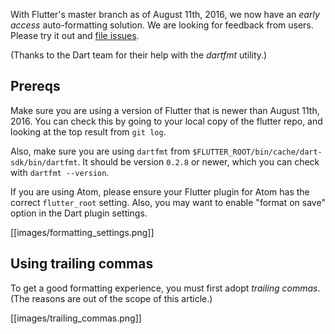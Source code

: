 With Flutter's master branch as of August 11th, 2016, we now have an _early access_ auto-formatting solution. We are looking for feedback from users. Please try it out and [file issues](https://github.com/flutter/flutter/issues/new).

(Thanks to the Dart team for their help with the _dartfmt_ utility.)

## Prereqs

Make sure you are using a version of Flutter that is newer than August 11th, 2016. You can check this by going to your local copy of the flutter repo, and looking at the top result from `git log`.

Also, make sure you are using `dartfmt` from `$FLUTTER_ROOT/bin/cache/dart-sdk/bin/dartfmt`. It should be version `0.2.8` or newer, which you can check with `dartfmt --version`.

If you are using Atom, please ensure your Flutter plugin for Atom has the correct `flutter_root` setting.
Also, you may want to enable "format on save" option in the Dart plugin settings.

[[images/formatting_settings.png]]

## Using trailing commas

To get a good formatting experience, you must first adopt _trailing commas_. (The reasons are out of the scope of this article.)

[[images/trailing_commas.png]]
